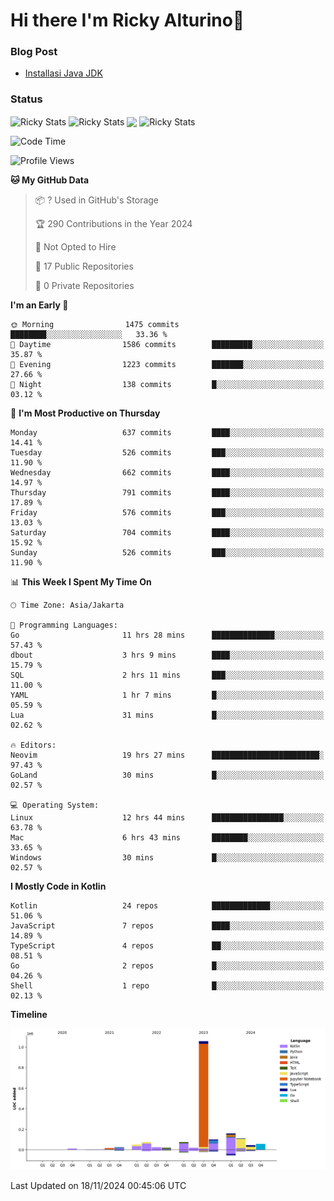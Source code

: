 # Hi there I'm Ricky Alturino👋

### Blog Post

<!-- BLOG-POST-LIST:START -->

- [Installasi Java JDK](https://onirutla.medium.com/installasi-java-jdk-ec701beeb5cb?source=rss-d9d81c918cc9------2)
<!-- BLOG-POST-LIST:END -->

### Status

<img align="center" alt="Ricky Stats" src="https://github-readme-stats.vercel.app/api?username=Alturino&theme=dark&show_icons=true&hide_border=false" />
<img align="center" alt="Ricky Stats" src="https://github-readme-stats.vercel.app/api/top-langs/?username=Alturino&theme=dark&show_icons=true&layout=compact"/>
<img align="center" width="640px" src="https://github-readme-stats.vercel.app/api/wakatime?username=Alturino&layout=compact&hide_border=true&theme=dark">
<img align="center" alt="Ricky Stats" src="https://leetcard.jacoblin.cool/onirutla?border=0&radius=20&ext=activity"/>

<!--START_SECTION:waka-->
![Code Time](http://img.shields.io/badge/Code%20Time-736%20hrs%2027%20mins-blue)

![Profile Views](http://img.shields.io/badge/Profile%20Views-0-blue)

**🐱 My GitHub Data** 

> 📦 ? Used in GitHub's Storage 
 > 
> 🏆 290 Contributions in the Year 2024
 > 
> 🚫 Not Opted to Hire
 > 
> 📜 17 Public Repositories 
 > 
> 🔑 0 Private Repositories 
 > 
**I'm an Early 🐤** 

```text
🌞 Morning                1475 commits        ████████░░░░░░░░░░░░░░░░░   33.36 % 
🌆 Daytime                1586 commits        █████████░░░░░░░░░░░░░░░░   35.87 % 
🌃 Evening                1223 commits        ███████░░░░░░░░░░░░░░░░░░   27.66 % 
🌙 Night                  138 commits         █░░░░░░░░░░░░░░░░░░░░░░░░   03.12 % 
```
📅 **I'm Most Productive on Thursday** 

```text
Monday                   637 commits         ████░░░░░░░░░░░░░░░░░░░░░   14.41 % 
Tuesday                  526 commits         ███░░░░░░░░░░░░░░░░░░░░░░   11.90 % 
Wednesday                662 commits         ████░░░░░░░░░░░░░░░░░░░░░   14.97 % 
Thursday                 791 commits         ████░░░░░░░░░░░░░░░░░░░░░   17.89 % 
Friday                   576 commits         ███░░░░░░░░░░░░░░░░░░░░░░   13.03 % 
Saturday                 704 commits         ████░░░░░░░░░░░░░░░░░░░░░   15.92 % 
Sunday                   526 commits         ███░░░░░░░░░░░░░░░░░░░░░░   11.90 % 
```


📊 **This Week I Spent My Time On** 

```text
🕑︎ Time Zone: Asia/Jakarta

💬 Programming Languages: 
Go                       11 hrs 28 mins      ██████████████░░░░░░░░░░░   57.43 % 
dbout                    3 hrs 9 mins        ████░░░░░░░░░░░░░░░░░░░░░   15.79 % 
SQL                      2 hrs 11 mins       ███░░░░░░░░░░░░░░░░░░░░░░   11.00 % 
YAML                     1 hr 7 mins         █░░░░░░░░░░░░░░░░░░░░░░░░   05.59 % 
Lua                      31 mins             █░░░░░░░░░░░░░░░░░░░░░░░░   02.62 % 

🔥 Editors: 
Neovim                   19 hrs 27 mins      ████████████████████████░   97.43 % 
GoLand                   30 mins             █░░░░░░░░░░░░░░░░░░░░░░░░   02.57 % 

💻 Operating System: 
Linux                    12 hrs 44 mins      ████████████████░░░░░░░░░   63.78 % 
Mac                      6 hrs 43 mins       ████████░░░░░░░░░░░░░░░░░   33.65 % 
Windows                  30 mins             █░░░░░░░░░░░░░░░░░░░░░░░░   02.57 % 
```

**I Mostly Code in Kotlin** 

```text
Kotlin                   24 repos            █████████████░░░░░░░░░░░░   51.06 % 
JavaScript               7 repos             ████░░░░░░░░░░░░░░░░░░░░░   14.89 % 
TypeScript               4 repos             ██░░░░░░░░░░░░░░░░░░░░░░░   08.51 % 
Go                       2 repos             █░░░░░░░░░░░░░░░░░░░░░░░░   04.26 % 
Shell                    1 repo              █░░░░░░░░░░░░░░░░░░░░░░░░   02.13 % 
```



**Timeline**

![Lines of Code chart](https://raw.githubusercontent.com/Alturino/Alturino/main/assets/bar_graph.png)


 Last Updated on 18/11/2024 00:45:06 UTC
<!--END_SECTION:waka-->
